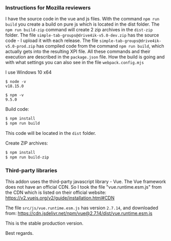 ### Instructions for Mozilla reviewers

I have the source code in the vue and js files. With the command `npm run build` you create a build on pure js which is located in the dist folder.
The `npm run build-zip` command will create 2 zip archives in the `dist-zip` folder.
The file `simple-tab-groups@drive4ik-v5.0-dev.zip` has the source code - I upload it with each release.
The file `simple-tab-groups@drive4ik-v5.0-prod.zip` has compiled code from the command `npm run build`, which actually gets into the resulting XPI file.
All these commands and their execution are described in the `package.json` file.
How the build is going and with what settings you can also see in the file `webpack.config.mjs`

I use Windows 10 x64
```
$ node -v
v18.15.0

$ npm -v
9.5.0
```

Build code:

```bash
$ npm install
$ npm run build
```
This code will be located in the `dist` folder.

Create ZIP archives:
```bash
$ npm install
$ npm run build-zip
```

### Third-party libraries
This addon uses the third-party javascript library - Vue.
The Vue framework does not have an official CDN. So I took the file "vue.runtime.esm.js" from the CDN which is listed on their official website:
https://v2.vuejs.org/v2/guide/installation.html#CDN

The file `src/js/vue.runtime.esm.js` has version `2.7.14`, and downloaded from:
https://cdn.jsdelivr.net/npm/vue@2.7.14/dist/vue.runtime.esm.js

This is the stable production version.

Best regards.
